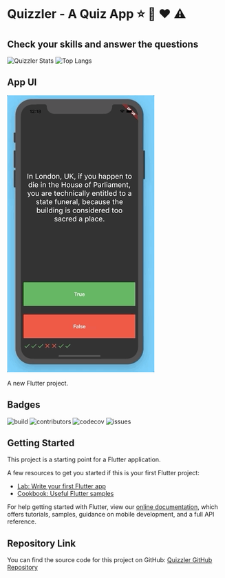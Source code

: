 # Quizzler - A Quiz App :star: :fork_and_knife: :heart: :warning:

## Check your skills and answer the questions

![Quizzler Stats](https://github-readme-stats.vercel.app/api?username=Simobara&show_icons=true&theme=radical)
![Top Langs](https://github-readme-stats.vercel.app/api/top-langs/?username=Simobara&layout=compact&theme=radical)

## App UI

![Finished App](Quizzler.gif)

A new Flutter project.

## Badges
![build](https://img.shields.io/badge/build-passing-brightgreen)
![contributors](https://img.shields.io/github/contributors/Simobara/quizzler)
![codecov](https://img.shields.io/codecov/c/github/Simobara/quizzler)
![issues](https://img.shields.io/github/issues/Simobara/quizzler)

## Getting Started

This project is a starting point for a Flutter application.

A few resources to get you started if this is your first Flutter project:
- [Lab: Write your first Flutter app](https://flutter.dev/docs/get-started/codelab)
- [Cookbook: Useful Flutter samples](https://flutter.dev/docs/cookbook)

For help getting started with Flutter, view our [online documentation](https://flutter.dev/docs), which offers tutorials, samples, guidance on mobile development, and a full API reference.

## Repository Link

You can find the source code for this project on GitHub: [Quizzler GitHub Repository](https://github.com/Simobara/quizzler.git)

